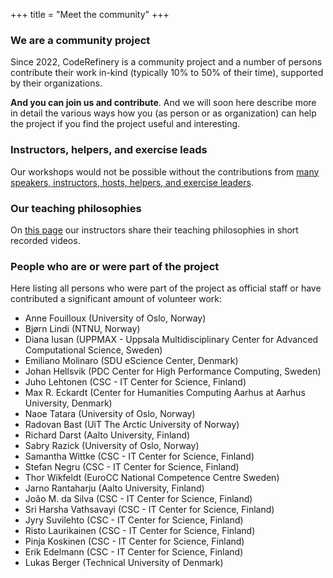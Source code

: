 +++
title = "Meet the community"
+++

### We are a community project

Since 2022, CodeRefinery is a community project and a number of persons
contribute their work in-kind (typically 10% to 50% of their time), supported
by their organizations.

**And you can join us and contribute**. And we will soon here describe more in
detail the various ways how you (as person or as organization) can help the
project if you find the project useful and interesting.


### Instructors, helpers, and exercise leads

Our workshops would not be possible without the contributions from
[many speakers, instructors, hosts, helpers, and exercise leaders](/organization/contributors/).


### Our teaching philosophies

On [this page](https://coderefinery.github.io/instructor-training/02-teaching-philosophies/)
our instructors share their teaching philosophies in short recorded videos.


### People who are or were part of the project

Here listing all persons who were part of the project as official staff or have
contributed a significant amount of volunteer work:

- Anne Fouilloux (University of Oslo, Norway)
- Bjørn Lindi (NTNU, Norway)
- Diana Iusan (UPPMAX - Uppsala Multidisciplinary Center for Advanced Computational Science, Sweden)
- Emiliano Molinaro (SDU eScience Center, Denmark)
- Johan Hellsvik (PDC Center for High Performance Computing, Sweden)
- Juho Lehtonen (CSC - IT Center for Science, Finland)
- Max R. Eckardt (Center for Humanities Computing Aarhus at Aarhus University, Denmark)
- Naoe Tatara (University of Oslo, Norway)
- Radovan Bast (UiT The Arctic University of Norway)
- Richard Darst (Aalto University, Finland)
- Sabry Razick (University of Oslo, Norway)
- Samantha Wittke (CSC - IT Center for Science, Finland)
- Stefan Negru (CSC - IT Center for Science, Finland)
- Thor Wikfeldt (EuroCC National Competence Centre Sweden)
- Jarno Rantaharju (Aalto University, Finland)
- João M. da Silva (CSC - IT Center for Science, Finland)
- Sri Harsha Vathsavayi (CSC - IT Center for Science, Finland)
- Jyry Suvilehto (CSC - IT Center for Science, Finland)
- Risto Laurikainen (CSC - IT Center for Science, Finland)
- Pinja Koskinen (CSC - IT Center for Science, Finland)
- Erik Edelmann (CSC - IT Center for Science, Finland)
- Lukas Berger (Technical University of Denmark)
